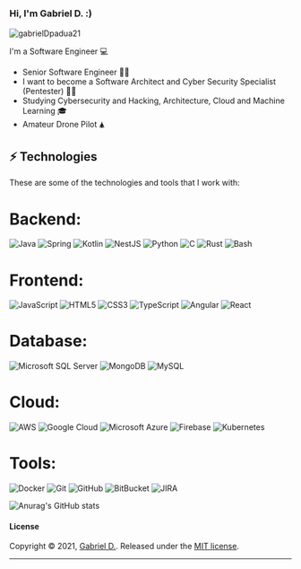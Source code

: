 <h1 align="center">
 
### Hi, I'm Gabriel D. :)

<p align="left"> <img src="https://komarev.com/ghpvc/?username=gabrielDpadua21" alt="gabrielDpadua21" /> </p>

I'm a Software Engineer 💻

- Senior Software Engineer 🧙‍♂️
- I want to become a Software Architect and Cyber Security Specialist (Pentester) 🧙‍♂️
- Studying Cybersecurity and Hacking, Architecture, Cloud and Machine Learning 🎓
- Amateur Drone Pilot 🛦

## ⚡ Technologies

These are some of the technologies and tools that I work with:

# Backend:
![Java](https://img.shields.io/badge/-Java-007396?style=flat-square&logo=java)
![Spring](https://img.shields.io/badge/-Spring-6DB33F?style=flat-square&logo=spring&logoColor=white)
![Kotlin](https://img.shields.io/badge/-Kotlin-0095D5?style=flat-square&logo=kotlin&logoColor=white)
![NestJS](https://img.shields.io/badge/-NestJS-E0234E?style=flat-square&logo=nestjs&logoColor=white)
![Python](https://img.shields.io/badge/-Python-3776AB?style=flat-square&logo=python&logoColor=white)
![C](https://img.shields.io/badge/-C-A8B9CC?style=flat-square&logo=c&logoColor=white)
![Rust](https://img.shields.io/badge/-Rust-000000?style=flat-square&logo=rust&logoColor=white)
![Bash](https://img.shields.io/badge/-Bash-4EAA25?style=flat-square&logo=gnubash&logoColor=white)

# Frontend:
![JavaScript](https://img.shields.io/badge/-JavaScript-black?style=flat-square&logo=javascript)
![HTML5](https://img.shields.io/badge/-HTML5-E34F26?style=flat-square&logo=html5&logoColor=white)
![CSS3](https://img.shields.io/badge/-CSS3-1572B6?style=flat-square&logo=css3)
![TypeScript](https://img.shields.io/badge/-TypeScript-007ACC?style=flat-square&logo=typescript&logoColor=white)
![Angular](https://img.shields.io/badge/-Angular-DD0031?style=flat-square&logo=angular)
![React](https://img.shields.io/badge/-React-61DAFB?style=flat-square&logo=react&logoColor=white)

# Database:
![Microsoft SQL Server](https://img.shields.io/badge/-SQL%20Server-CC2927?style=flat-square&logo=microsoft-sql-server&logoColor=white)
![MongoDB](https://img.shields.io/badge/-MongoDB-black?style=flat-square&logo=mongodb)
![MySQL](https://img.shields.io/badge/-MySQL-4479A1?style=flat-square&logo=mysql&logoColor=white)

# Cloud:
![AWS](https://img.shields.io/badge/-AWS-232F3E?style=flat-square&logo=amazonaws&logoColor=white)
![Google Cloud](https://img.shields.io/badge/-Google_Cloud-4285F4?style=flat-square&logo=googlecloud&logoColor=white)
![Microsoft Azure](https://img.shields.io/badge/-Microsoft%20Azure-0089D6?style=flat-square&logo=microsoft-azure&logoColor=white)
![Firebase](https://img.shields.io/badge/-Firebase-FFCA28?style=flat-square&logo=firebase&logoColor=white)
![Kubernetes](https://img.shields.io/badge/-Kubernetes-326CE5?style=flat-square&logo=kubernetes&logoColor=white)

# Tools:
![Docker](https://img.shields.io/badge/-Docker-2496ED?style=flat-square&logo=docker&logoColor=white)
![Git](https://img.shields.io/badge/-Git-black?style=flat-square&logo=git)
![GitHub](https://img.shields.io/badge/-GitHub-181717?style=flat-square&logo=github)
![BitBucket](https://img.shields.io/badge/-BitBucket-darkblue?style=flat-square&logo=bitbucket)
![JIRA](https://img.shields.io/badge/-JIRA-0052CC?style=flat-square&logo=jira)


![Anurag's GitHub stats](https://github-readme-stats.vercel.app/api?username=gabrielDpadua21&show_icons=true&theme=github)

#### License

Copyright © 2021, [Gabriel D.](https://github.com/gabrielDpadua21).
Released under the [MIT license](LICENSE).

***
